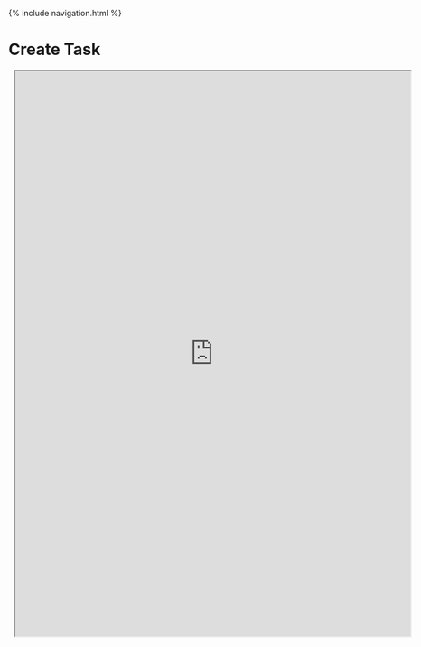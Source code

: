 {% include navigation.html %}

# Create Task
<div class="row justify-content-center" style="margin: 2%;">
    <iframe height="1000px" width="700px" src="https://replit.com/@Tigran7/GPA-calculator?lite=true#index.html"></iframe>
</div>
